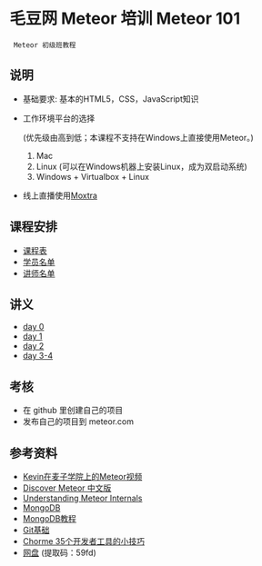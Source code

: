# 毛豆网 Meteor 培训 Meteor 101

  	 Meteor 初级班教程

## 说明

- 基础要求: 基本的HTML5，CSS，JavaScript知识

- 工作环境平台的选择

  (优先级由高到低；本课程不支持在Windows上直接使用Meteor。)

  1. Mac
  2. Linux (可以在Windows机器上安装Linux，成为双启动系统)
  3. Windows + Virtualbox + Linux

- 线上直播使用[Moxtra](www.moxtra.com)


## 课程安排

- [课程表](schedule.md)
- [学员名单](students.md)
- [讲师名单](lectures.md)

## 讲义

- [day 0](day0)
- [day 1](day1)
- [day 2](day2)
- [day 3-4](day3_4)

## 考核

- 在 github 里创建自己的项目
- 发布自己的项目到 meteor.com


## 参考资料

- [Kevin在麦子学院上的Meteor视频](http://www.maiziedu.com/course/python/342-3446/)
- [Discover Meteor 中文版](http://zh.discovermeteor.com/)
- [Understanding Meteor Internals](https://meteorhacks.com/understanding-meteor-internals.html)
- [MongoDB](http://www.runoob.com/mongodb/mongodb-databases-documents-collections.html)
- [MongoDB教程](http://www.yiibai.com/mongodb/)
- [Git基础](https://github.com/mzkmzk/Read/blob/master/progit.md)
- [Chorme 35个开发者工具的小技巧](http://web.jobbole.com/84913/)
- [网盘](https://yunpan.cn/cuC2fi3UwweeN) (提取码：59fd)

